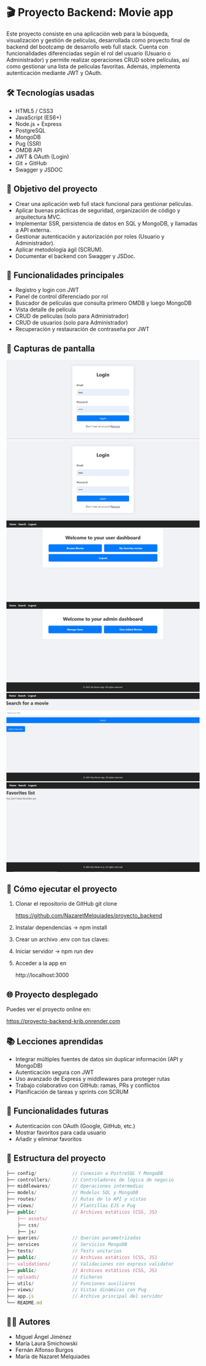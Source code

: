# 🎬 Proyecto Backend: Movie app
Este proyecto consiste en una aplicación web para la búsqueda, visualización y gestión de películas, desarrollada como proyecto final de backend del bootcamp de desarrollo web full stack.
Cuenta con funcionalidades diferenciadas según el rol del usuario (Usuario o Administrador) y permite realizar operaciones CRUD sobre películas, así como gestionar una lista de películas favoritas.
Además, implementa autenticación mediante JWT y OAuth.

## 🛠️ Tecnologías usadas
- HTML5 / CSS3
- JavaScript (ES6+)
- Node.js + Express
- PostgreSQL
- MongoDB
- Pug (SSR)
- OMDB API
- JWT & OAuth (Login)
- Git + GitHub
- Swagger y JSDOC

## 🎯 Objetivo del proyecto
- Crear una aplicación web full stack funcional para gestionar películas.
- Aplicar buenas prácticas de seguridad, organización de código y arquitectura MVC.
- Implementar SSR, persistencia de datos en SQL y MongoDB, y llamadas a API externa.
- Gestionar autenticación y autorización por roles (Usuario y Administrador).
- Aplicar metodología ágil (SCRUM).
- Documentar el backend con Swagger y JSDoc.

## 🧩 Funcionalidades principales
- Registro y login con JWT
- Panel de control diferenciado por rol
- Buscador de películas que consulta primero OMDB y luego MongoDB
- Vista detalle de película
- CRUD de películas (solo para Administrador)
- CRUD de usuarios (solo para Administrador)
- Recuperación y restauración de contraseña por JWT

## 📸 Capturas de pantalla
![Signup](./public/assets/LOGIN.jpg)
![Login](./public/assets/LOGIN.jpg)
![UserDashboard](./public/assets/USERDASHBOARD.jpg)    
![AdminDashboard](./public/assets/ADMINDASHBOARD.jpg)
![Buscador](./public/assets/BUSCADOR.jpg)
![Favs](./public/assets/FAVORITES.jpg)

## 🚀 Cómo ejecutar el proyecto
1. Clonar el repositorio de GitHub
git clone

    https://github.com/NazaretMelquiades/proyecto_backend

2. Instalar dependencias -> npm install

3. Crear un archivo .env con tus claves:

4. Iniciar servidor -> npm run dev

5. Acceder a la app en 

    http://localhost:3000

## 🌐 Proyecto desplegado
Puedes ver el proyecto online en:

https://proyecto-backend-krib.onrender.com

## 📚 Lecciones aprendidas
- Integrar múltiples fuentes de datos sin duplicar información (API y MongoDB)
- Autenticación segura con JWT
- Uso avanzado de Express y middlewares para proteger rutas
- Trabajo colaborativo con GitHub: ramas, PRs y conflictos
- Planificación de tareas y sprints con SCRUM

## 🔧 Funcionalidades futuras
- Autenticación con OAuth (Google, GitHub, etc.)
- Mostrar favoritos para cada usuario
- Añadir y eliminar favoritos 


## 📂 Estructura del proyecto
```js
├── config/             // Conexión a PostreSQL Y MongoDB    
├── controllers/        // Controladores de lógica de negocio
├── middlewares/        // Operaciones intermedias
├── models/             // Modelos SQL y MongoDB
├── routes/             // Rutas de la API y vistas
├── views/              // Plantillas EJS o Pug
├── public/             // Archivos estáticos (CSS, JS)
    ├── assets/ 
    ├── css/ 
    ├── js/ 
├── queries/            // Queries parametrizadas 
├── services            // Servicios MongoDB
├── tests/              // Tests unitarios 
├── public/             // Archivos estáticos (CSS, JS)
├── validations/        // Validaciones con express validator
├── public/             // Archivos estáticos (CSS, JS)
├── uploads/            // Ficheros
├── utils/              // Funciones auxiliares
├── views/              // Vistas dinámicas con Pug
├── app.js              // Archivo principal del servidor
└── README.md
```

 ## 🧑‍💻 Autores
- Miguel Ángel Jiménez 
- María Laura Smichowski
- Fernán Alfonso Burgos
- María de Nazaret Melquiades





